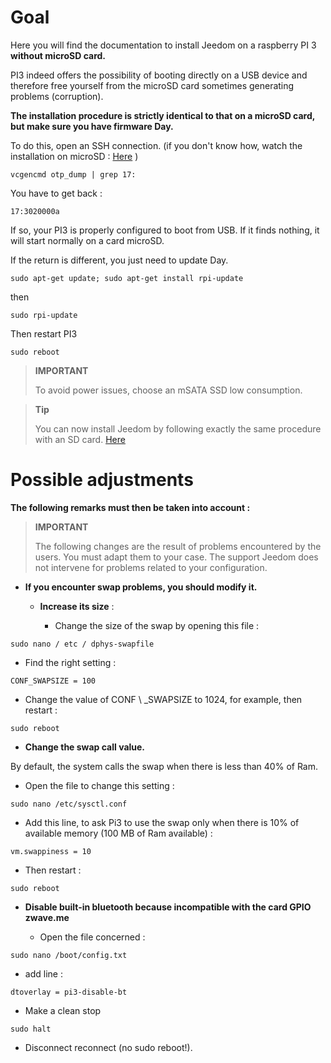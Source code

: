Goal 
========

Here you will find the documentation to install Jeedom on a
raspberry PI 3 **without microSD card.**

PI3 indeed offers the possibility of booting directly on a
USB device and therefore free yourself from the microSD card sometimes
generating problems (corruption).

**The installation procedure is strictly identical to that on a
microSD card, but make sure you have firmware
Day.**

To do this, open an SSH connection. (if you don't know how,
watch the installation on microSD :
[Here](https://doc.jeedom.com/en_US/installation/index.html)
)

    vcgencmd otp_dump | grep 17:

You have to get back :

    17:3020000a

If so, your PI3 is properly configured to boot from
USB. If it finds nothing, it will start normally on a card
microSD.

If the return is different, you just need to update
Day.

    sudo apt-get update; sudo apt-get install rpi-update

then

    sudo rpi-update

Then restart PI3

    sudo reboot

> **IMPORTANT**
>
> To avoid power issues, choose an mSATA SSD
> low consumption.

> **Tip**
>
> You can now install Jeedom by following exactly the same
> procedure with an SD card.
> [Here](https://doc.jeedom.com/en_US/installation/index.html)

Possible adjustments 
=====================

**The following remarks must then be taken into account :**

> **IMPORTANT**
>
> The following changes are the result of problems encountered by
> the users. You must adapt them to your case. The support
> Jeedom does not intervene for problems related to your configuration.

-   **If you encounter swap problems, you should modify it.**

    -   **Increase its size** :

        -   Change the size of the swap by opening this file :

<!-- -->

    sudo nano / etc / dphys-swapfile

-   Find the right setting :

<!-- -->

    CONF_SWAPSIZE = 100

-   Change the value of CONF \ _SWAPSIZE to 1024, for example, then
    restart :

<!-- -->

    sudo reboot

-   **Change the swap call value.**

By default, the system calls the swap when there is less than 40% of
Ram.

-   Open the file to change this setting :

<!-- -->

    sudo nano /etc/sysctl.conf

-   Add this line, to ask Pi3 to use the swap only
    when there is 10% of available memory (100 MB of
    Ram available) :

<!-- -->

    vm.swappiness = 10

-   Then restart :

<!-- -->

    sudo reboot

-   **Disable built-in bluetooth because incompatible with the card
    GPIO zwave.me**

    -   Open the file concerned :

<!-- -->

    sudo nano /boot/config.txt

-   add line :

<!-- -->

    dtoverlay = pi3-disable-bt

-   Make a clean stop

<!-- -->

    sudo halt

-   Disconnect reconnect (no sudo reboot!).


